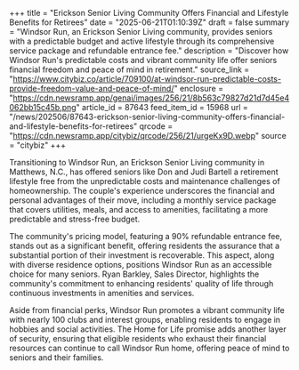 +++
title = "Erickson Senior Living Community Offers Financial and Lifestyle Benefits for Retirees"
date = "2025-06-21T01:10:39Z"
draft = false
summary = "Windsor Run, an Erickson Senior Living community, provides seniors with a predictable budget and active lifestyle through its comprehensive service package and refundable entrance fee."
description = "Discover how Windsor Run's predictable costs and vibrant community life offer seniors financial freedom and peace of mind in retirement."
source_link = "https://www.citybiz.co/article/709100/at-windsor-run-predictable-costs-provide-freedom-value-and-peace-of-mind/"
enclosure = "https://cdn.newsramp.app/genai/images/256/21/8b563c79827d21d7d45e4062bb15c45b.png"
article_id = 87643
feed_item_id = 15968
url = "/news/202506/87643-erickson-senior-living-community-offers-financial-and-lifestyle-benefits-for-retirees"
qrcode = "https://cdn.newsramp.app/citybiz/qrcode/256/21/urgeKx9D.webp"
source = "citybiz"
+++

<p>Transitioning to Windsor Run, an Erickson Senior Living community in Matthews, N.C., has offered seniors like Don and Judi Bartell a retirement lifestyle free from the unpredictable costs and maintenance challenges of homeownership. The couple's experience underscores the financial and personal advantages of their move, including a monthly service package that covers utilities, meals, and access to amenities, facilitating a more predictable and stress-free budget.</p><p>The community's pricing model, featuring a 90% refundable entrance fee, stands out as a significant benefit, offering residents the assurance that a substantial portion of their investment is recoverable. This aspect, along with diverse residence options, positions Windsor Run as an accessible choice for many seniors. Ryan Barkley, Sales Director, highlights the community's commitment to enhancing residents' quality of life through continuous investments in amenities and services.</p><p>Aside from financial perks, Windsor Run promotes a vibrant community life with nearly 100 clubs and interest groups, enabling residents to engage in hobbies and social activities. The Home for Life promise adds another layer of security, ensuring that eligible residents who exhaust their financial resources can continue to call Windsor Run home, offering peace of mind to seniors and their families.</p>